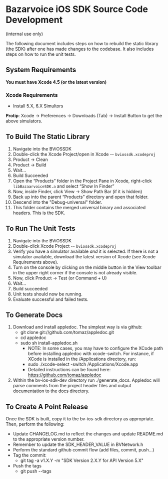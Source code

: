 Bazarvoice iOS SDK Source Code Development 
=

(internal use only)


The following document includes steps on how to rebuild the static library (the SDK) after one has made changes to the codebase.  It also includes steps on how to run the unit tests.

System Requirements
-

**You must have Xcode 4.5 (or the latest version)**

### Xcode Requirements

- Install 5.X, 6.X Simultors

**Protip**: Xcode -> Preferences -> Downloads (Tab) -> Install Button
to get the above simulators.

To Build The Static Library
-

1. Navigate into the BViOSSDK
2. Double-click the Xcode Project/open in Xcode -- ```bviossdk.xcodeproj```
3. Product -> Clean
4. Product -> Build
5. Wait...
6. Build Succeeded
7. Open the “Products” folder in the Project Pane in Xcode, right-click ```libBazaarvoiceSDK.a``` and select “Show In Finder”
8. Now, inside Finder, click View -> Show Path Bar (if it is hidden)
9. Back up into the parent “Products” directory and open that folder.
10. Descend into the "Debug-universal" folder.
11. This folder contains the merged universal binary and associated headers.  This is the SDK.

To Run The Unit Tests
--

1. Navigate into the BViOSSDK
2. Double-click Xcode Project -- ```bviossdk.xcodeproj```
3. Verify you have a simulator available _and_ it is selected.  If there is not a simulator available, download the latest version of Xcode (see Xcode Requirements above).
4. Turn on the console by clicking on the middle button in the View toolbar in the upper right corner if the console is not already visible.
5. Now, click Product -> Test (or Command + U)
6. Wait...
7. Build succeeded
8. Unit tests should now be running.
9. Evaluate successful and failed tests.


To Generate Docs
--

1. Download and install appledoc.  The simplest way is via github:
	- git clone git://github.com/tomaz/appledoc.git
	- cd appledoc
	- sudo sh install-appledoc.sh 
		- NOTE: In some cases, you may have to configure the XCode path before installing appledoc with xcode-switch.  For instance, if XCode is installed in the /Applications directory, run:
		- sudo ./xcode-select -switch /Applications/Xcode.app 
		- Detailed instructions can be found here: https://github.com/tomaz/appledoc
2. Within the bv-ios-sdk-dev directory run ./generate_docs.  Appledoc will parse comments from the project header files and output documentation to the docs directory.

To Create A Point Release
--
Once the SDK is built, copy it to the bv-ios-sdk directory as appropriate.  Then, perform the following:
- Update CHANGELOG.md to reflect the changes and update README.md to the appropriate version number.
- Remember to update the SDK\_HEADER\_VALUE in BVNetwork.h 
- Perform the standard github commit flow (add files, commit, push...)
- Tag the commit:
	- git tag -a v1.X.Y -m "SDK Version 2.X.Y for API Version 5.X"
- Push the tags
	- git push --tags